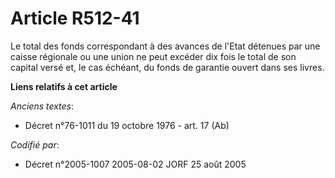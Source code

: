 # Article R512-41

Le total des fonds correspondant à des avances de l'Etat détenues par une caisse régionale ou une union ne peut excéder dix
fois le total de son capital versé et, le cas échéant, du fonds de garantie ouvert dans ses livres.

**Liens relatifs à cet article**

_Anciens textes_:

  - Décret n°76-1011 du 19 octobre 1976 - art. 17 (Ab)

_Codifié par_:

  - Décret n°2005-1007 2005-08-02 JORF 25 août 2005
